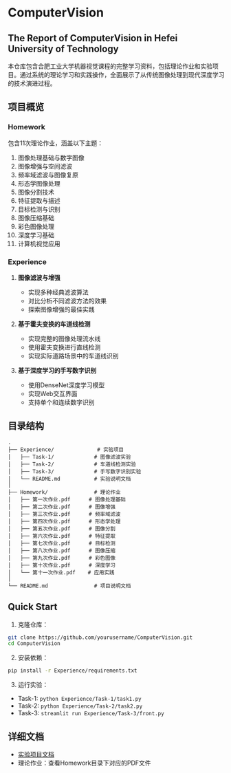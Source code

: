 # ComputerVision
## The Report of ComputerVision in Hefei University of Technology

本仓库包含合肥工业大学机器视觉课程的完整学习资料，包括理论作业和实验项目。通过系统的理论学习和实践操作，全面展示了从传统图像处理到现代深度学习的技术演进过程。

## 项目概览

### Homework

包含11次理论作业，涵盖以下主题：
1. 图像处理基础与数字图像
2. 图像增强与空间滤波
3. 频率域滤波与图像复原
4. 形态学图像处理
5. 图像分割技术
6. 特征提取与描述
7. 目标检测与识别
8. 图像压缩基础
9. 彩色图像处理
10. 深度学习基础
11. 计算机视觉应用

### Experience

1. **图像滤波与增强**
   - 实现多种经典滤波算法
   - 对比分析不同滤波方法的效果
   - 探索图像增强的最佳实践

2. **基于霍夫变换的车道线检测**
   - 实现完整的图像处理流水线
   - 使用霍夫变换进行直线检测
   - 实现实际道路场景中的车道线识别

3. **基于深度学习的手写数字识别**
   - 使用DenseNet深度学习模型
   - 实现Web交互界面
   - 支持单个和连续数字识别

## 目录结构

```
.
├── Experience/              # 实验项目
│   ├── Task-1/             # 图像滤波实验
│   ├── Task-2/             # 车道线检测实验
│   ├── Task-3/             # 手写数字识别实验
│   └── README.md           # 实验说明文档
│
├── Homework/               # 理论作业
│   ├── 第一次作业.pdf      # 图像处理基础
│   ├── 第二次作业.pdf      # 图像增强
│   ├── 第三次作业.pdf      # 频率域滤波
│   ├── 第四次作业.pdf      # 形态学处理
│   ├── 第五次作业.pdf      # 图像分割
│   ├── 第六次作业.pdf      # 特征提取
│   ├── 第七次作业.pdf      # 目标检测
│   ├── 第八次作业.pdf      # 图像压缩
│   ├── 第九次作业.pdf      # 彩色图像
│   ├── 第十次作业.pdf      # 深度学习
│   └── 第十一次作业.pdf    # 应用实践
│
└── README.md               # 项目说明文档
```
## Quick Start

1. 克隆仓库：
```bash
git clone https://github.com/yourusername/ComputerVision.git
cd ComputerVision
```

2. 安装依赖：
```bash
pip install -r Experience/requirements.txt
```

3. 运行实验：
- Task-1: `python Experience/Task-1/task1.py`
- Task-2: `python Experience/Task-2/task2.py`
- Task-3: `streamlit run Experience/Task-3/front.py`

## 详细文档

- [实验项目文档](Experience/README.md)
- 理论作业：查看Homework目录下对应的PDF文件



